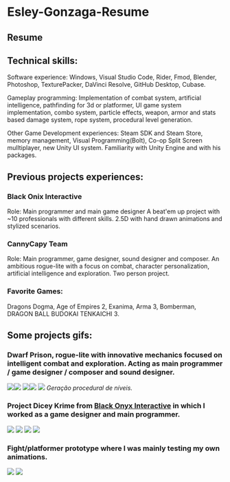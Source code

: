 # Esley-Gonzaga-Resume
## Resume

## Technical skills:
Software experience: Windows, Visual Studio Code, Rider, Fmod, Blender, Photoshop, TexturePacker, DaVinci Resolve, GitHub Desktop, Cubase.

Gameplay programming: Implementation of combat system, artificial intelligence, pathfinding for 3d or platformer, UI game system implementation, combo system, particle effects,
weapon, armor and stats based damage system, rope system, procedural level generation.

Other Game Development experiences: Steam SDK and Steam Store, memory management, Visual Programming(Bolt), Co-op Split Screen mulltiplayer, new Unity UI system.
Familiarity with Unity Engine and with his packages.

## Previous projects experiences:
### Black Onix Interactive
Role: Main programmer and main game designer
A beat'em up project with ~10 professionals with different skills. 2.5D with hand drawn animations and stylized scenarios.

### CannyCapy Team
Role: Main programmer, game designer, sound designer and composer.
An ambitious rogue-lite with a focus on combat, character personalization, artificial intelligence and exploration. Two person project.

### Favorite Games:
Dragons Dogma, Age of Empires 2, Exanima, Arma 3, Bomberman, DRAGON BALL BUDOKAI TENKAICHI 3.

## Some projects gifs:
### Dwarf Prison, rogue-lite with innovative mechanics focused on intelligent combat and exploration. Acting as main programmer / game designer / composer and sound designer.

![](Gifs/DwarfPrison-GIF.gif)![](Gifs/DwarfPrison-GIF-2.gif)
![](Gifs/DwarfPrison-GIF-3.gif)![](Gifs/DwarfPrison-GIF-4.gif)
![](https://media.giphy.com/media/Qruh2muzd8Rn5Z43K3/giphy.gif)
*Geração procedural de níveis.*

### Project Dicey Krime from [Black Onyx Interactive](https://blackonyx.ie/pt-BR) in which I worked as a game designer and main programmer.
![](https://media3.giphy.com/media/rHwbiwMCxv3XFRzAC2/giphy.gif) 
![](https://media1.giphy.com/media/gzkDDNW6Rq2EOAUWzQ/giphy.gif)
![](https://media1.giphy.com/media/HV7tzIktNMSwDk844C/giphy.gif) 
![](https://media2.giphy.com/media/fn8R1kvoLNQ6MCIxF3/giphy.gif)

### Fight/platformer prototype where I was mainly testing my own animations.
![](https://media0.giphy.com/media/jY9YwNmynY6AJfGnGY/giphy.gif) ![](https://media0.giphy.com/media/RgWnaPYH0ZVw9nhT8R/giphy.gif)

